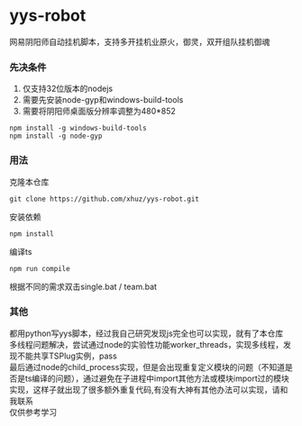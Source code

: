 <!--
 * @Author: huz
 * @Date: 2019-10-02 19:04:19
 * @LastEditTime: 2019-10-04 01:00:25
 -->
# yys-robot
网易阴阳师自动挂机脚本，支持多开挂机业原火，御灵，双开组队挂机御魂

### 先决条件

1. 仅支持32位版本的nodejs
2. 需要先安装node-gyp和windows-build-tools
3. 需要将阴阳师桌面版分辨率调整为480*852
```
npm install -g windows-build-tools
npm install -g node-gyp
```

### 用法

克隆本仓库
```
git clone https://github.com/xhuz/yys-robot.git
```
安装依赖

```
npm install
```

编译ts

```
npm run compile
```

根据不同的需求双击single.bat / team.bat

### 其他
都用python写yys脚本，经过我自己研究发现js完全也可以实现，就有了本仓库  
多线程问题解决，尝试通过node的实验性功能worker_threads，实现多线程，发现不能共享TSPlug实例，pass  
最后通过node的child_process实现，但是会出现重复定义模块的问题（不知道是否是ts编译的问题），通过避免在子进程中import其他方法或模块import过的模块实现，这样子就出现了很多额外重复代码,有没有大神有其他办法可以实现，请和我联系  
仅供参考学习

